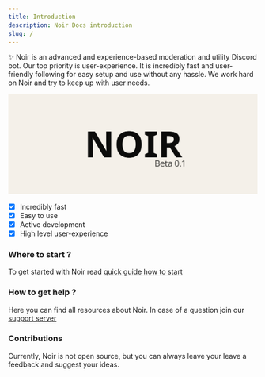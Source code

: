 ```yaml
---
title: Introduction
description: Noir Docs introduction
slug: /
---
```


✨ Noir is an advanced and experience-based moderation and utility Discord bot. Our top priority is user-experience. It is incredibly fast and user-friendly following for easy setup and use without any hassle. We work hard on Noir and try to keep up with user needs.

![Introduction card](../static/img/intro.svg)

- [x] Incredibly fast
- [x] Easy to use
- [x] Active development
- [x] High level user-experience

### Where to start ?

To get started with Noir read [quick guide how to start](quick-start)

### How to get help ?

Here you can find all resources about Noir. In case of a question join our [support server](https://discord.gg/n4ywtU3F3p)

### Contributions

Currently, Noir is not open source, but you can always leave your leave a feedback and suggest your ideas.

